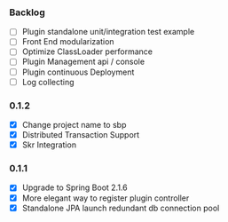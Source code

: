 ### Backlog
* [ ] Plugin standalone unit/integration test example
* [ ] Front End modularization
* [ ] Optimize ClassLoader performance
* [ ] Plugin Management api / console
* [ ] Plugin continuous Deployment
* [ ] Log collecting

### 0.1.2
* [x] Change project name to sbp
* [x] Distributed Transaction Support
* [x] Skr Integration

### 0.1.1
* [x] Upgrade to Spring Boot 2.1.6
* [x] More elegant way to register plugin controller
* [X] Standalone JPA launch redundant db connection pool